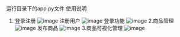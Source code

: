 运行目录下的app.py文件
使用说明
1. 登录注册
![image](https://github.com/user-attachments/assets/0791526d-c24f-4074-8844-239e2eb9fe7e)
注册用户
![image](https://github.com/user-attachments/assets/30c77ea2-adfc-401b-9d48-d5eae096ebff)
登录功能
![image](https://github.com/user-attachments/assets/cbfc473e-b382-4d70-97d7-c9cfe46b4978)
2.商品管理
![image](https://github.com/user-attachments/assets/1ae82b43-df61-4660-81e1-553c6b9f484c)
发布商品
![image](https://github.com/user-attachments/assets/0f63e429-b953-4792-bd83-4591fd4425c0)
3.商品可视化管理
![image](https://github.com/user-attachments/assets/ee2f86a1-31e2-4a06-b88d-a0dea18dc5a1)
